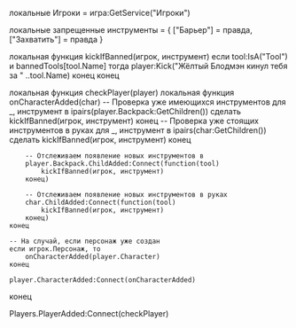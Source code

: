 локальные Игроки = игра:GetService("Игроки")

локальные запрещенные инструменты = {
    ["Барьер"] = правда,
    ["Захватить"] = правда
}

локальная функция kickIfBanned(игрок, инструмент)
    если tool:IsA("Tool") и bannedTools[tool.Name] тогда
        player:Kick("Жёлтый Блодмэн кинул тебя за " ..tool.Name)
    конец
конец

локальная функция checkPlayer(player)
    локальная функция onCharacterAdded(char)
        -- Проверка уже имеющихся инструментов
        для _, инструмент в ipairs(player.Backpack:GetChildren()) сделать
            kickIfBanned(игрок, инструмент)
        конец
        -- Проверка уже стоящих инструментов в руках
        для _, инструмент в ipairs(char:GetChildren()) сделать
            kickIfBanned(игрок, инструмент)
        конец

        -- Отслеживаем появление новых инструментов в
        player.Backpack.ChildAdded:Connect(function(tool)
            kickIfBanned(игрок, инструмент)
        конец)

        -- Отслеживаем появление новых инструментов в руках
        char.ChildAdded:Connect(function(tool)
            kickIfBanned(игрок, инструмент)
        конец)
    конец

    -- На случай, если персонаж уже создан
    если игрок.Персонаж, то
        onCharacterAdded(player.Character)
    конец

    player.CharacterAdded:Connect(onCharacterAdded)
конец

Players.PlayerAdded:Connect(checkPlayer)
